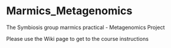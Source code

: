 # Marmics_Metagenomics
The Symbiosis group marmics practical - Metagenomics Project

Please use the Wiki page to get to the course instructions

